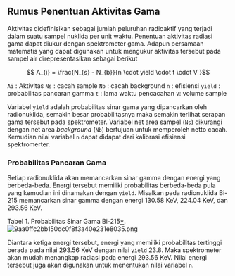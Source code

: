 ## Rumus Penentuan Aktivitas Gama
Aktivitas didefinisikan sebagai jumlah peluruhan radioaktif yang terjadi dalam suatu sampel nuklida per unit waktu. Penentuan aktivitas radiasi gama dapat diukur dengan spektrometer gama. Adapun persamaan matematis yang dapat digunakan untuk mengukur aktivitas tersebut pada sampel air direpresentasikan sebagai berikut

$$ A_{i} = \frac{N_{s} - N_{b}}{n \cdot yield \cdot t \cdot V }$$

`Ai` : Aktivitas
`Ns` : cacah sample
`Nb` : cacah background
`n` : efisiensi
`yield` : probabilitas pancaran gamma
`t` : lama waktu pencacahan
`V`: volume sample

Variabel `yield`  adalah probabilitas sinar gama yang dipancarkan oleh radionuklida, semakin besar probabilitasnya maka semakin terlihat serapan gama tersebut pada spektrometer. Variabel net area sampel (`Ns`) dikurangi dengan net area *background* (`Nb`) bertujuan untuk memperoleh netto cacah. Kemudian nilai variabel `n` dapat didapat dari kalibrasi efisiensi spektromerter. 

### Probabilitas Pancaran Gama
Setiap radionuklida akan memancarkan sinar gamma dengan energi yang berbeda-beda. Energi tersebut memiliki probabilitas berbeda-beda pula yang kemudian ini dinamakan dengan `yield`. Misalkan pada radionuklida Bi-215 memancarkan sinar gamma dengan energi 130.58 KeV, 224.04 KeV, dan 293.56 KeV. 

Tabel 1. Probabilitas Sinar Gama Bi-215[*](http://www.lnhb.fr/nuclear-data/nuclear-data-table/). 
![9aa0ffc2bb150dc0f8f3a40e231e8035.png](../../../_resources/9aa0ffc2bb150dc0f8f3a40e231e8035.png)

Diantara ketiga energi tersebut, energi yang memiliki probabilitas tertinggi berada pada nilai 293.56 KeV dengan nilai `yield` 23.8. Maka spektrometer akan mudah menangkap radiasi pada energi 293.56 KeV. Nilai energi tersebut juga akan digunakan untuk menentukan nilai variabel `n`.